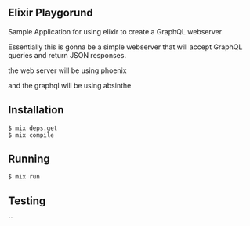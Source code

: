 ## Elixir Playgorund

Sample Application for using elixir to create a GraphQL webserver

Essentially this is gonna be a simple webserver that will accept GraphQL queries and return JSON responses.

the web server will be using phoenix

and the graphql will be using absinthe 

## Installation

```
$ mix deps.get
$ mix compile
```

## Running

```
$ mix run
```

## Testing

``